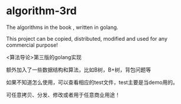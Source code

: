 
# algorithm-3rd


The algorithms in the book <Introduction to Algorithms Third Edition> , written in golang.

This project can be copied, distributed, modified and used for any commercial purpose!


<算法导论>第三版的golang实现

额外加入了一些数据结构和算法，比如B树，B+树，背包问题等

如果不知道怎么使用，可以查看相应的test文件，test主要是当demo用的。

可任意拷贝、分发、修改或者用于任意商业用途！